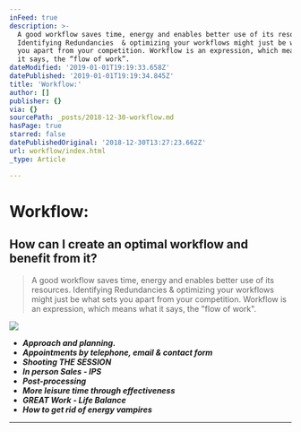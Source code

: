 ```yaml
---
inFeed: true
description: >-
  A good workflow saves time, energy and enables better use of its resources.
  Identifying Redundancies  & optimizing your workflows might just be what sets
  you apart from your competition. Workflow is an expression, which means what
  it says, the “flow of work”.
dateModified: '2019-01-01T19:19:33.658Z'
datePublished: '2019-01-01T19:19:34.845Z'
title: 'Workflow:'
author: []
publisher: {}
via: {}
sourcePath: _posts/2018-12-30-workflow.md
hasPage: true
starred: false
datePublishedOriginal: '2018-12-30T13:27:23.662Z'
url: workflow/index.html
_type: Article

---
```

# Workflow:

## How can I create an optimal workflow and benefit from it?

> A good workflow saves time, energy and enables better use of its resources. Identifying Redundancies & optimizing your workflows might just be what sets you apart from your competition. Workflow is an expression, which means what it says, the "flow of work".

![](https://the-grid-user-content.s3-us-west-2.amazonaws.com/d6508d06-8ab5-4bb3-9feb-02295ee028f4.jpg)

* _**Approach and planning.**_
* _**Appointments by telephone, email & contact form**_
* _**Shooting THE SESSION**_
* _**In person Sales - IPS**_
* _**Post-processing**_
* _**More leisure time through effectiveness**_
* _**GREAT Work - Life Balance**_
* _**How to get rid of energy vampires**_

---
